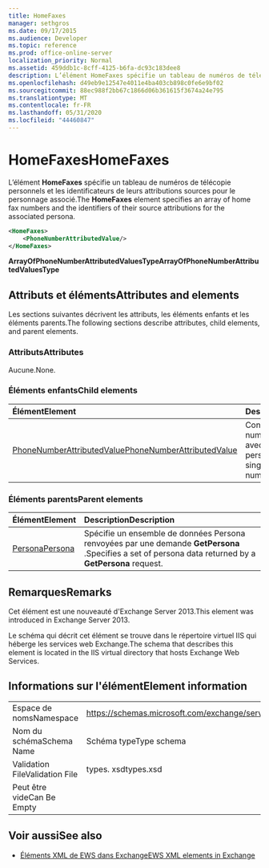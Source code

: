 ```yaml
---
title: HomeFaxes
manager: sethgros
ms.date: 09/17/2015
ms.audience: Developer
ms.topic: reference
ms.prod: office-online-server
localization_priority: Normal
ms.assetid: 459ddb1c-8cff-4125-b6fa-dc93c183dee8
description: L’élément HomeFaxes spécifie un tableau de numéros de télécopie personnels et les identificateurs de leurs attributions sources pour le personnage associé.
ms.openlocfilehash: d49eb9e12547e4011e4ba403cb898c0fe6e9bf02
ms.sourcegitcommit: 88ec988f2bb67c1866d06b361615f3674a24e795
ms.translationtype: MT
ms.contentlocale: fr-FR
ms.lasthandoff: 05/31/2020
ms.locfileid: "44460847"
---
```

# <a name="homefaxes"></a><span data-ttu-id="0298b-103">HomeFaxes</span><span class="sxs-lookup"><span data-stu-id="0298b-103">HomeFaxes</span></span>

<span data-ttu-id="0298b-104">L’élément **HomeFaxes** spécifie un tableau de numéros de télécopie personnels et les identificateurs de leurs attributions sources pour le personnage associé.</span><span class="sxs-lookup"><span data-stu-id="0298b-104">The **HomeFaxes** element specifies an array of home fax numbers and the identifiers of their source attributions for the associated persona.</span></span> 
  
```XML
<HomeFaxes>
    <PhoneNumberAttributedValue/>
</HomeFaxes>
```

 <span data-ttu-id="0298b-105">**ArrayOfPhoneNumberAttributedValuesType**</span><span class="sxs-lookup"><span data-stu-id="0298b-105">**ArrayOfPhoneNumberAttributedValuesType**</span></span>
## <a name="attributes-and-elements"></a><span data-ttu-id="0298b-106">Attributs et éléments</span><span class="sxs-lookup"><span data-stu-id="0298b-106">Attributes and elements</span></span>

<span data-ttu-id="0298b-107">Les sections suivantes décrivent les attributs, les éléments enfants et les éléments parents.</span><span class="sxs-lookup"><span data-stu-id="0298b-107">The following sections describe attributes, child elements, and parent elements.</span></span>
  
### <a name="attributes"></a><span data-ttu-id="0298b-108">Attributs</span><span class="sxs-lookup"><span data-stu-id="0298b-108">Attributes</span></span>

<span data-ttu-id="0298b-109">Aucune.</span><span class="sxs-lookup"><span data-stu-id="0298b-109">None.</span></span>
  
### <a name="child-elements"></a><span data-ttu-id="0298b-110">Éléments enfants</span><span class="sxs-lookup"><span data-stu-id="0298b-110">Child elements</span></span>

|<span data-ttu-id="0298b-111">**Élément**</span><span class="sxs-lookup"><span data-stu-id="0298b-111">**Element**</span></span>|<span data-ttu-id="0298b-112">**Description**</span><span class="sxs-lookup"><span data-stu-id="0298b-112">**Description**</span></span>|
|:-----|:-----|
|[<span data-ttu-id="0298b-113">PhoneNumberAttributedValue</span><span class="sxs-lookup"><span data-stu-id="0298b-113">PhoneNumberAttributedValue</span></span>](phonenumberattributedvalue.md) <br/> |<span data-ttu-id="0298b-114">Contient un seul numéro de téléphone avec attributs pour un personnage.</span><span class="sxs-lookup"><span data-stu-id="0298b-114">Contains a single attributed phone number for a persona.</span></span>  <br/> |
   
### <a name="parent-elements"></a><span data-ttu-id="0298b-115">Éléments parents</span><span class="sxs-lookup"><span data-stu-id="0298b-115">Parent elements</span></span>

|<span data-ttu-id="0298b-116">**Élément**</span><span class="sxs-lookup"><span data-stu-id="0298b-116">**Element**</span></span>|<span data-ttu-id="0298b-117">**Description**</span><span class="sxs-lookup"><span data-stu-id="0298b-117">**Description**</span></span>|
|:-----|:-----|
|[<span data-ttu-id="0298b-118">Persona</span><span class="sxs-lookup"><span data-stu-id="0298b-118">Persona</span></span>](persona.md) <br/> |<span data-ttu-id="0298b-119">Spécifie un ensemble de données Persona renvoyées par une demande **GetPersona** .</span><span class="sxs-lookup"><span data-stu-id="0298b-119">Specifies a set of persona data returned by a **GetPersona** request.</span></span>  <br/> |
   
## <a name="remarks"></a><span data-ttu-id="0298b-120">Remarques</span><span class="sxs-lookup"><span data-stu-id="0298b-120">Remarks</span></span>

<span data-ttu-id="0298b-121">Cet élément est une nouveauté d'Exchange Server 2013.</span><span class="sxs-lookup"><span data-stu-id="0298b-121">This element was introduced in Exchange Server 2013.</span></span>
  
<span data-ttu-id="0298b-122">Le schéma qui décrit cet élément se trouve dans le répertoire virtuel IIS qui héberge les services web Exchange.</span><span class="sxs-lookup"><span data-stu-id="0298b-122">The schema that describes this element is located in the IIS virtual directory that hosts Exchange Web Services.</span></span>
  
## <a name="element-information"></a><span data-ttu-id="0298b-123">Informations sur l'élément</span><span class="sxs-lookup"><span data-stu-id="0298b-123">Element information</span></span>

|||
|:-----|:-----|
|<span data-ttu-id="0298b-124">Espace de noms</span><span class="sxs-lookup"><span data-stu-id="0298b-124">Namespace</span></span>  <br/> |https://schemas.microsoft.com/exchange/services/2006/types  <br/> |
|<span data-ttu-id="0298b-125">Nom du schéma</span><span class="sxs-lookup"><span data-stu-id="0298b-125">Schema Name</span></span>  <br/> |<span data-ttu-id="0298b-126">Schéma type</span><span class="sxs-lookup"><span data-stu-id="0298b-126">Type schema</span></span>  <br/> |
|<span data-ttu-id="0298b-127">Validation File</span><span class="sxs-lookup"><span data-stu-id="0298b-127">Validation File</span></span>  <br/> |<span data-ttu-id="0298b-128">types. xsd</span><span class="sxs-lookup"><span data-stu-id="0298b-128">types.xsd</span></span>  <br/> |
|<span data-ttu-id="0298b-129">Peut être vide</span><span class="sxs-lookup"><span data-stu-id="0298b-129">Can Be Empty</span></span>  <br/> ||
   
## <a name="see-also"></a><span data-ttu-id="0298b-130">Voir aussi</span><span class="sxs-lookup"><span data-stu-id="0298b-130">See also</span></span>



- [<span data-ttu-id="0298b-131">Éléments XML de EWS dans Exchange</span><span class="sxs-lookup"><span data-stu-id="0298b-131">EWS XML elements in Exchange</span></span>](ews-xml-elements-in-exchange.md)

